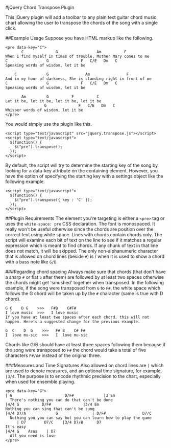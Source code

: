 #jQuery Chord Transpose Plugin

This jQuery plugin will add a toolbar to any plain text guitar chord music chart allowing the user to transpose the chords of the song with a single click.

##Example Usage
Suppose you have HTML markup like the following.

    <pre data-key="C">
           C              G                 Am          F
    When I find myself in times of trouble, Mother Mary comes to me
    C                 G              F   C/E   Dm   C
    Speaking words of wisdom, let it be

        C             G                Am                F
    And in my hour of darkness, She is standing right in front of me
    C                 G              F   C/E   Dm   C
    Speaking words of wisdom, let it be

           Am         G          F          C
    Let it be, let it be, let it be, let it be
                     G              F   C/E   Dm   C
    Whisper words of wisdom, let it be
    </pre>

You would simply use the plugin like this.

    <script type="text/javascript" src="jquery.transpose.js"></script>
    <script type="text/javascript">
      $(function() {
        $("pre").transpose();
      });
    </script>

By default, the script will try to determine the starting key of the song by looking for a data-key attribute on the containing element. However, you have the option of specifying the starting key with a settings object like the following example.

    <script type="text/javascript">
      $(function() {
        $("pre").transpose({ key : 'C' });
      });
    </script>

##Plugin Requirements
The element you're targeting is either a `<pre>` tag or uses the `white-space: pre` CSS declaration.
The font is monospaced. It really won't be useful otherwise since the chords are position over the correct text using white space.
Lines with chords contain chords only. The script will examine each bit of text on the line to see if it matches a regular expression which is meant to find chords. If any chunk of text in that line does not match, it will be skipped. The only non-alphanumeric character that is allowed on chord lines (beside `#`) is / when it is used to show a chord with a bass note like `G/B`.

###Regarding chord spacing
Always make sure that chords (that don't have a sharp `#` or flat `b` after them) are followed by at least two spaces otherwise the chords might get 'smushed' together when transposed. In the following example, if the song were transposed from `G` to `F#`, the white space which follows the G chord will be taken up by the `#` character (same is true with D chord).

    G C    D G    >>>   F#B    C#F#
    I love music  >>>   I love music
    If you have at least two spaces after each chord, this will not happen. Here's a suggested change for the previous example.

    G  C    D  G    >>>   F# B    C# F#
    I  love mu-sic  >>>   I  love mu-sic
    
Chords like G/B should have at least three spaces following them because if the song were transposed to `F#` the chord would take a total of five characters `F#/A#` instead of the original three.

###Measures and Time Signatures
Also allowed on chord lines are `|` which are used to denote measures, and an optional time signature, for example, `|3/4`. The purpose is to encode rhythmic precision to the chart, especially when used for ensemble playing.

    <pre data-key="G">
    | G                       D/F#             |3 Em
      There's nothing you can do that can't be done
    |4/4 G          D/F#              |3/4 Em
    Nothing you can sing that can't be sung
    |4/4 D7/A             G               | D/F#                D7/C
      Nothing you you can say but you can learn how to play the game
         | D7        D7/C    |3/4 D7/B      D7
    It's easy
    |4/4 G    Asus    | D7
      All you need is love
    </pre>

